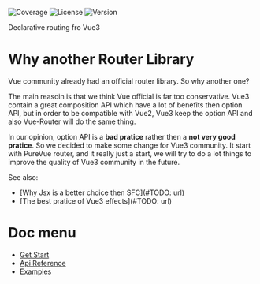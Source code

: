 ![Coverage](https://img.shields.io/coveralls/github/pure-vue/router)
![License](https://img.shields.io/npm/l/@pure-vue/router)
![Version](https://img.shields.io/npm/v/@pure-vue/router)

Declarative routing fro Vue3

# Why another Router Library

Vue community already had an official router library. So why another one?

The main reasoin is that we think Vue official is far too conservative. Vue3 contain a great composition API which have a lot of benefits then option API, but in order to be compatible with Vue2, Vue3 keep the option API and also Vue-Router will do the same thing.

In our opinion, option API is a **bad pratice** rather then a **not very good pratice**. So we decided to make some change for Vue3 community. It start with PureVue router, and it really just a start, we will try to do a lot things to improve the quality of Vue3 community in the future.

See also:

-   [Why Jsx is a better choice then SFC](#TODO: url)
-   [The best pratice of Vue3 effects](#TODO: url)

# Doc menu

-   [Get Start](./docs/en/get-start)
-   [Api Reference](./docs/en/api-reference)
-   [Examples](./docs/example)
